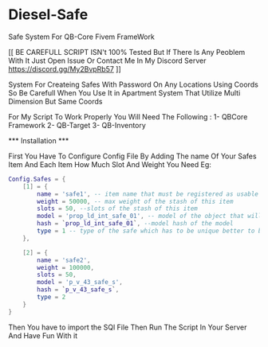 # Diesel-Safe
Safe System For QB-Core Fivem FrameWork

[[ BE CAREFULL SCRIPT ISN't 100% Tested But If There Is Any Peoblem With It Just Open Issue Or Contact Me In My Discord Server https://discord.gg/My2BvpRb57 ]] 

System For Createing Safes With Password On Any Locations Using Coords So Be Carefull When You Use It in Apartment System That Utilize Multi Dimension But Same Coords

For My Script To Work Properly You Will Need The Following : 
1- QBCore Framework
2- QB-Target
3- QB-Inventory

*** Installation ***

First You Have To Configure Config File By Adding The name Of Your Safes Item And Each Item How Much Slot And Weight You Need
Eg: 
```lua
Config.Safes = {
    [1] = {
        name = 'safe1', -- item name that must be registered as usable item 
        weight = 50000, -- max weight of the stash of this item
        slots = 50, --slots of the stash of this item 
        model = 'prop_ld_int_safe_01', -- model of the object that will be created
        hash = `prop_ld_int_safe_01`, --model hash of the model
        type = 1 -- type of the safe which has to be unique better to be same as the index
    },

    [2] = {
        name = 'safe2',
        weight = 100000,
        slots = 50,
        model = 'p_v_43_safe_s', 
        hash = `p_v_43_safe_s`,
        type = 2
    }
}
```

Then You have to import the SQl File 
Then Run The Script In Your Server And Have Fun With it 
